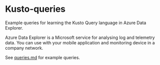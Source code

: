 # Kusto-queries

Example queries for learning the Kusto Query language in Azure Data Explorer.

Azure Data Explorer is a Microsoft service for analysing log and telemetry data. You can use with your mobile application and monitoring device in a company network.

See [queries.md](https://github.com/tobmcv/kusto-queries/blob/master/queries.md) for example queries. 